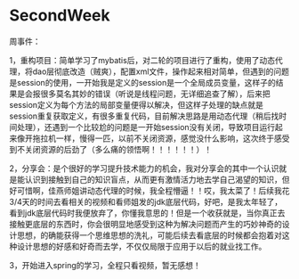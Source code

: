 #                      SecondWeek

周事件：

1，重构项目：简单学习了mybatis后，对二轮的项目进行了重构，使用了动态代理，将dao层彻底改造（贼爽），配置xml文件，操作起来相对简单，但遇到的问题是session的使用，一开始我是定义的session是一个全局成员变量，这样子的结果是会报很多莫名其妙的错误（听说是线程问题，无详细追查了解），后来把session定义为每个方法的局部变量便得以解决，但这样子处理的缺点就是session重复获取定义，有很多重复代码，目前解决思路是用动态代理（稍后找时间处理），还遇到一个比较尬的问题是一开始session没有关闭，导致项目运行起来像开拖拉机一样，慢得一匹，以前不关闭资源，感觉没什么影响，这次终于感受到不关闭资源的后劲了（多么痛的领悟啊！！！！！！）！

2，分享会：是个很好的学习提升技术能力的机会，我对分享会的其中一个认识就是能认识到接触到自己的知识盲点，从而更有激情活力地去学自己渴望的知识，但好可惜啊，佳燕师姐讲动态代理的时候，我全程懵逼！！哎，我太菜了！后续我花3/4天的时间去看相关的视频和看师姐发的jdk底层代码，好吧，是我太年轻了，看到jdk底层代码时我便放弃了，你懂我意思的！但是一个收获就是，当你真正去接触更底层的东西时，你会很明显地感受到这种为解决问题而产生的巧妙神奇的设计思想，的确能获得一个思维思想的洗礼，可能后续去看底层的时候都会抱着对这种设计思想的好感和好奇而去学，不仅仅局限于应用于以后的就业找工作。

3，开始进入spring的学习，全程只看视频，暂无感想！